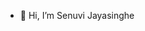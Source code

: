 - 👋 Hi, I’m Senuvi Jayasinghe


<!---
senuj31/senuj31 is a ✨ special ✨ repository because its `README.md` (this file) appears on your GitHub profile.
You can click the Preview link to take a look at your changes.
--->
